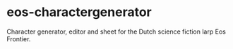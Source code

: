 # eos-charactergenerator
Character generator, editor and sheet for the Dutch science fiction larp Eos Frontier.

